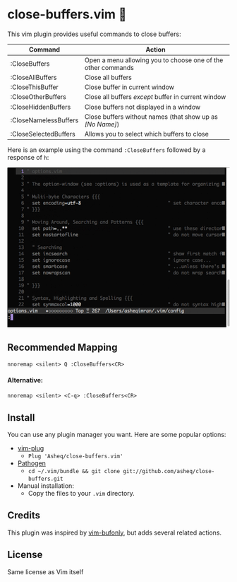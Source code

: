 # close-buffers.vim 📖

This vim plugin provides useful commands to close buffers:


<table>
    <thead>
        <th>Command</th>
        <th>Action</th>
    </thead>
    <tbody>
        <tr>
            <td>:CloseBuffers</td>
            <td>Open a menu allowing you to choose one of the other commands</td>
        </tr>
        <tr>
            <td>:CloseAllBuffers</td>
            <td>Close all buffers</td>
        </tr>
        <tr>
            <td>:CloseThisBuffer</td>
            <td>Close buffer in current window</td>
        </tr>
        <tr>
            <td>:CloseOtherBuffers</td>
            <td>Close all buffers <i>except</i> buffer in current window</td>
        </tr>
        <tr>
            <td>:CloseHiddenBuffers</td>
            <td>Close buffers not displayed in a window</td>
        </tr>
        <tr>
            <td>:CloseNamelessBuffers</td>
            <td>Close buffers without names (that show up as <i>[No Name]</i>)</td>
        </tr>
        <tr>
            <td>:CloseSelectedBuffers</td>
            <td>Allows you to select which buffers to close</td>
        </tr>
    </tbody>
</table>

Here is an example using the command `:CloseBuffers` followed by a response of `h`:

![Screenshot](/doc/screencapture.gif?raw=true)

## Recommended Mapping

    nnoremap <silent> Q :CloseBuffers<CR>

#### Alternative:

    nnoremap <silent> <C-q> :CloseBuffers<CR>
## Install
You can use any plugin manager you want. Here are some popular options:

- [vim-plug](https://github.com/junegunn/vim-plug)
  - `Plug 'Asheq/close-buffers.vim'`
- [Pathogen](https://github.com/tpope/vim-pathogen)
  - `cd ~/.vim/bundle && git clone git://github.com/asheq/close-buffers.git`
- Manual installation:
  - Copy the files to your `.vim` directory.

## Credits
This plugin was inspired by [vim-bufonly](https://github.com/schickling/vim-bufonly), but adds
several related actions.

## License
Same license as Vim itself
